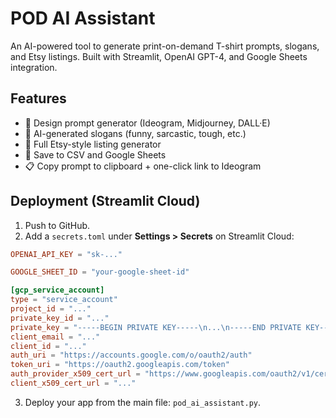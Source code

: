# POD AI Assistant

An AI-powered tool to generate print-on-demand T-shirt prompts, slogans, and Etsy listings. Built with Streamlit, OpenAI GPT-4, and Google Sheets integration.

## Features

- 🎨 Design prompt generator (Ideogram, Midjourney, DALL·E)
- 📝 AI-generated slogans (funny, sarcastic, tough, etc.)
- 🛒 Full Etsy-style listing generator
- 💾 Save to CSV and Google Sheets
- 📋 Copy prompt to clipboard + one-click link to Ideogram

## Deployment (Streamlit Cloud)

1. Push to GitHub.
2. Add a `secrets.toml` under **Settings > Secrets** on Streamlit Cloud:

```toml
OPENAI_API_KEY = "sk-..."

GOOGLE_SHEET_ID = "your-google-sheet-id"

[gcp_service_account]
type = "service_account"
project_id = "..."
private_key_id = "..."
private_key = "-----BEGIN PRIVATE KEY-----\n...\n-----END PRIVATE KEY-----\n"
client_email = "..."
client_id = "..."
auth_uri = "https://accounts.google.com/o/oauth2/auth"
token_uri = "https://oauth2.googleapis.com/token"
auth_provider_x509_cert_url = "https://www.googleapis.com/oauth2/v1/certs"
client_x509_cert_url = "..."
```

3. Deploy your app from the main file: `pod_ai_assistant.py`.
